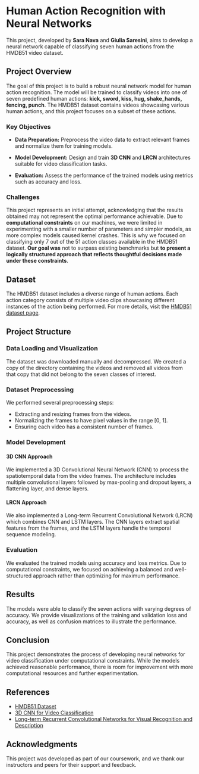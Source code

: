 # Human Action Recognition with Neural Networks

This project, developed by **Sara Nava** and **Giulia Saresini**, aims to develop a neural network capable of classifying seven human actions from the HMDB51 video dataset.

## Project Overview

The goal of this project is to build a robust neural network model for human action recognition. The model will be trained to classify videos into one of seven predefined human actions: **kick, sword, kiss, hug, shake_hands, fencing, punch**. The HMDB51 dataset contains videos showcasing various human actions, and this project focuses on a subset of these actions.

### Key Objectives

- **Data Preparation:** Preprocess the video data to extract relevant frames and normalize them for training models.
  
- **Model Development:** Design and train **3D CNN** and **LRCN** architectures suitable for video classification tasks.
  
- **Evaluation:** Assess the performance of the trained models using metrics such as accuracy and loss.

### Challenges

This project represents an initial attempt, acknowledging that the results obtained may not represent the optimal performance achievable. Due to **computational constraints** on our machines, we were limited in experimenting with a smaller number of parameters and simpler models, as more complex models caused kernel crashes. This is why we focused on classifying only 7 out of the 51 action classes available in the HMDB51 dataset. **Our goal was** not to surpass existing benchmarks but **to present a logically structured approach that reflects thoughtful decisions made under these constraints**.

## Dataset

The HMDB51 dataset includes a diverse range of human actions. Each action category consists of multiple video clips showcasing different instances of the action being performed. For more details, visit the [HMDB51 dataset page](https://serre-lab.clps.brown.edu/resource/hmdb-a-large-human-motion-database/).

## Project Structure

### Data Loading and Visualization

The dataset was downloaded manually and decompressed. We created a copy of the directory containing the videos and removed all videos from that copy that did not belong to the seven classes of interest.

### Dataset Preprocessing

We performed several preprocessing steps:

- Extracting and resizing frames from the videos.
- Normalizing the frames to have pixel values in the range [0, 1].
- Ensuring each video has a consistent number of frames.

### Model Development

#### 3D CNN Approach

We implemented a 3D Convolutional Neural Network (CNN) to process the spatiotemporal data from the video frames. The architecture includes multiple convolutional layers followed by max-pooling and dropout layers, a flattening layer, and dense layers.

#### LRCN Approach

We also implemented a Long-term Recurrent Convolutional Network (LRCN) which combines CNN and LSTM layers. The CNN layers extract spatial features from the frames, and the LSTM layers handle the temporal sequence modeling.

### Evaluation

We evaluated the trained models using accuracy and loss metrics. Due to computational constraints, we focused on achieving a balanced and well-structured approach rather than optimizing for maximum performance.

## Results

The models were able to classify the seven actions with varying degrees of accuracy. We provide visualizations of the training and validation loss and accuracy, as well as confusion matrices to illustrate the performance.

## Conclusion

This project demonstrates the process of developing neural networks for video classification under computational constraints. While the models achieved reasonable performance, there is room for improvement with more computational resources and further experimentation.

## References

- [HMDB51 Dataset](https://serre-lab.clps.brown.edu/resource/hmdb-a-large-human-motion-database/)
- [3D CNN for Video Classification](https://www.tensorflow.org/tutorials/video/video_classification)
- [Long-term Recurrent Convolutional Networks for Visual Recognition and Description](https://arxiv.org/abs/1411.4389)

## Acknowledgments

This project was developed as part of our coursework, and we thank our instructors and peers for their support and feedback.

